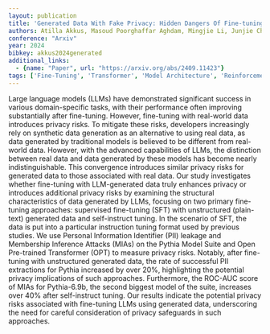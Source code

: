 ```yaml
---
layout: publication
title: 'Generated Data With Fake Privacy: Hidden Dangers Of Fine-tuning Large Language Models On Generated Data'
authors: Atilla Akkus, Masoud Poorghaffar Aghdam, Mingjie Li, Junjie Chu, Michael Backes, Yang Zhang, Sinem Sav
conference: "Arxiv"
year: 2024
bibkey: akkus2024generated
additional_links:
  - {name: "Paper", url: "https://arxiv.org/abs/2409.11423"}
tags: ['Fine-Tuning', 'Transformer', 'Model Architecture', 'Reinforcement Learning', 'Security', 'Training Techniques', 'Pretraining Methods']
---
```

Large language models (LLMs) have demonstrated significant success in various
domain-specific tasks, with their performance often improving substantially
after fine-tuning. However, fine-tuning with real-world data introduces privacy
risks. To mitigate these risks, developers increasingly rely on synthetic data
generation as an alternative to using real data, as data generated by
traditional models is believed to be different from real-world data. However,
with the advanced capabilities of LLMs, the distinction between real data and
data generated by these models has become nearly indistinguishable. This
convergence introduces similar privacy risks for generated data to those
associated with real data. Our study investigates whether fine-tuning with
LLM-generated data truly enhances privacy or introduces additional privacy
risks by examining the structural characteristics of data generated by LLMs,
focusing on two primary fine-tuning approaches: supervised fine-tuning (SFT)
with unstructured (plain-text) generated data and self-instruct tuning. In the
scenario of SFT, the data is put into a particular instruction tuning format
used by previous studies. We use Personal Information Identifier (PII) leakage
and Membership Inference Attacks (MIAs) on the Pythia Model Suite and Open
Pre-trained Transformer (OPT) to measure privacy risks. Notably, after
fine-tuning with unstructured generated data, the rate of successful PII
extractions for Pythia increased by over 20%, highlighting the potential
privacy implications of such approaches. Furthermore, the ROC-AUC score of MIAs
for Pythia-6.9b, the second biggest model of the suite, increases over 40%
after self-instruct tuning. Our results indicate the potential privacy risks
associated with fine-tuning LLMs using generated data, underscoring the need
for careful consideration of privacy safeguards in such approaches.
